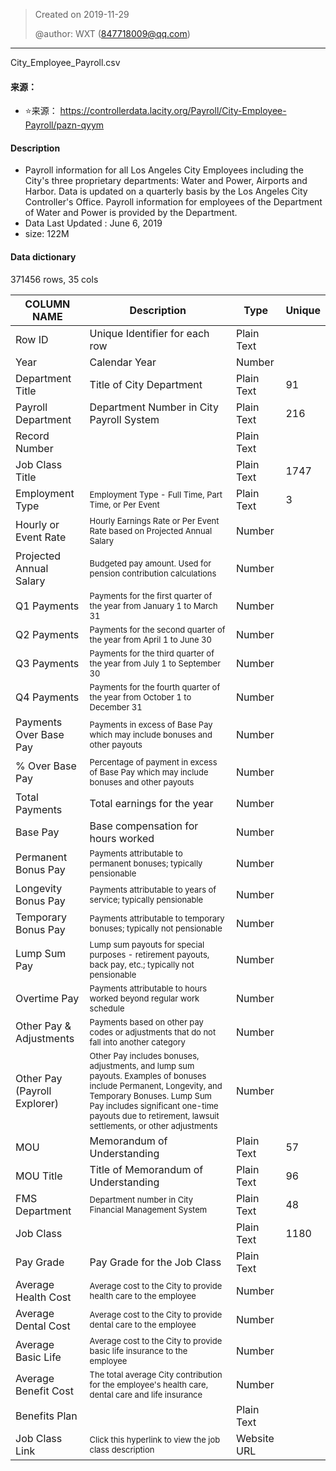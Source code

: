 > Created on 2019-11-29
>
> @author: WXT (847718009@qq.com)

------

City_Employee_Payroll.csv

#### 来源：

- ⭐来源： https://controllerdata.lacity.org/Payroll/City-Employee-Payroll/pazn-qyym 



#### Description

-  Payroll information for all Los Angeles City Employees including the City's three proprietary departments: Water and Power, Airports and Harbor. Data is updated on a quarterly basis by the Los Angeles City Controller's Office. Payroll information for employees of the Department of Water and Power is provided by the Department. 
-  Data Last Updated :  June 6, 2019 
- size: 122M 



#### Data dictionary

371456 rows, 35 cols

| COLUMN NAME                  | Description                                                  | Type        | Unique |
| ---------------------------- | ------------------------------------------------------------ | ----------- | ------ |
| Row ID                       | Unique Identifier for each row                               | Plain Text  |        |
| Year                         | Calendar Year                                                | Number      |        |
| Department Title             | Title of City Department                                     | Plain Text  | 91     |
| Payroll Department           | Department Number in City Payroll System                     | Plain Text  | 216    |
| Record Number                |                                                              | Plain Text  |        |
| Job Class Title              |                                                              | Plain Text  | 1747   |
| Employment Type              | <font size=2>Employment Type - Full Time, Part Time, or Per Event</font> | Plain Text  | 3      |
| Hourly or Event Rate         | <font size=2>Hourly Earnings Rate or Per Event Rate based on Projected Annual Salary</font> | Number      |        |
| Projected Annual Salary      | <font size=2>Budgeted pay amount. Used for pension contribution calculations</font> | Number      |        |
| Q1 Payments                  | <font size=2>Payments for the first quarter of the year from January 1 to March 31</font> | Number      |        |
| Q2 Payments                  | <font size=2>Payments for the second quarter of the year from April 1 to June 30</font> | Number      |        |
| Q3 Payments                  | <font size=2>Payments for the third quarter of the year from July 1 to September 30</font> | Number      |        |
| Q4 Payments                  | <font size=2>Payments for the fourth quarter of the year from October 1 to December 31</font> | Number      |        |
| Payments Over Base Pay       | <font size=2>Payments in excess of Base Pay which may include bonuses and other payouts</font> | Number      |        |
| % Over Base Pay              | <font size=2>Percentage of payment in excess of Base Pay which may include bonuses and other payouts</font> | Number      |        |
| Total Payments               | Total earnings for the year                                  | Number      |        |
| Base Pay                     | Base compensation for hours worked                           | Number      |        |
| Permanent Bonus Pay          | <font size=2>Payments attributable to permanent bonuses; typically pensionable</font> | Number      |        |
| Longevity Bonus Pay          | <font size=2>Payments attributable to years of service; typically pensionable</font> | Number      |        |
| Temporary Bonus Pay          | <font size=2>Payments attributable to temporary bonuses; typically not pensionable</font> | Number      |        |
| Lump Sum Pay                 | <font size=2>Lump sum payouts for special purposes - retirement payouts, back pay, etc.; typically not pensionable</font> | Number      |        |
| Overtime Pay                 | <font size=2>Payments attributable to hours worked beyond regular work schedule</font> | Number      |        |
| Other Pay & Adjustments      | <font size=2>Payments based on other pay codes or adjustments that do not fall into another category</font> | Number      |        |
| Other Pay (Payroll Explorer) | <font size=2>Other Pay includes bonuses, adjustments, and lump sum payouts. Examples of bonuses include Permanent, Longevity, and Temporary Bonuses. Lump Sum Pay includes significant one-time payouts due to retirement, lawsuit settlements, or other adjustments</font> | Number      |        |
| MOU                          | Memorandum of Understanding                                  | Plain Text  | 57     |
| MOU Title                    | Title of Memorandum of Understanding                         | Plain Text  | 96     |
| FMS Department               | <font size=2>Department number in City Financial Management System</font> | Plain Text  | 48     |
| Job Class                    |                                                              | Plain Text  | 1180   |
| Pay Grade                    | Pay Grade for the Job Class                                  | Plain Text  |        |
| Average Health Cost          | <font size=2>Average cost to the City to provide health care to the employee</font> | Number      |        |
| Average Dental Cost          | <font size=2>Average cost to the City to provide dental care to the employee</font> | Number      |        |
| Average Basic Life           | <font size=2>Average cost to the City to provide basic life insurance to the employee</font> | Number      |        |
| Average Benefit Cost         | <font size=2>The total average City contribution for the employee's health care, dental care and life insurance</font> | Number      |        |
| Benefits Plan                |                                                              | Plain Text  |        |
| Job Class Link               | <font size=2>Click this hyperlink to view the job class description</font> | Website URL |        |